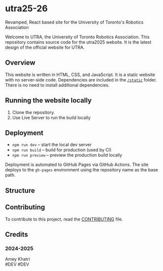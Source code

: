 # utra25-26
Revamped, React based site for the University of Toronto's Robotics Association

Welcome to UTRA, the University of Toronto Robotics Association. This repository contains source code for the utra2025 website. It is the latest design of the official website for UTRA.

## Overview

This website is written in HTML, CSS, and JavaScript. It is a static website with no server-side code. Dependencies are included in the [`/static`](./static) folder. There is no need to install additional dependencies.

## Running the website locally

1. Clone the repository.
1. Use Live Server to run the build locally

## Deployment

- `npm run dev` – start the local dev server
- `npm run build` – build for production (used by CI)
- `npm run preview` – preview the production build locally

Deployment is automated to GitHub Pages via GitHub Actions. The site deploys to the `gh-pages` environment using the repository name as the base path.

## Structure

## Contributing

To contribute to this project, read the [CONTRIBUTING](./docs/CONTRIBUTING.md) file.

## Credits

### 2024-2025
Amey Khatri\
#DEV
#DEV
